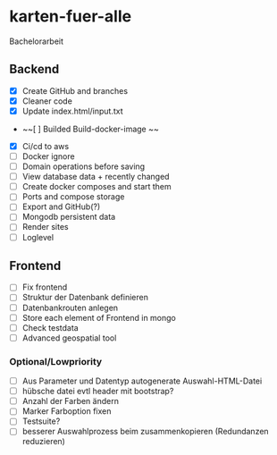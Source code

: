 # karten-fuer-alle
 Bachelorarbeit

## Backend
- [x] Create GitHub and branches
- [x] Cleaner code
- [x] Update index.html/input.txt
- ~~[ ] Builded Build-docker-image ~~
- [x] Ci/cd to aws
- [ ] Docker ignore
- [ ] Domain operations before saving
- [ ] View database data + recently changed
- [ ] Create docker composes and start them
- [ ] Ports and compose storage
- [ ] Export and GitHub(?)
- [ ] Mongodb persistent data
- [ ] Render sites
- [ ] Loglevel

## Frontend
- [ ] Fix frontend
- [ ] Struktur der Datenbank definieren
- [ ] Datenbankrouten anlegen
- [ ] Store each element of Frontend in mongo
- [ ] Check testdata
- [ ] Advanced geospatial tool

### Optional/Lowpriority
- [ ] Aus Parameter und Datentyp autogenerate Auswahl-HTML-Datei
- [ ] hübsche datei evtl header mit bootstrap?
- [ ] Anzahl der Farben ändern
- [ ] Marker Farboption fixen
- [ ] Testsuite?
- [ ] besserer Auswahlprozess beim zusammenkopieren (Redundanzen reduzieren)